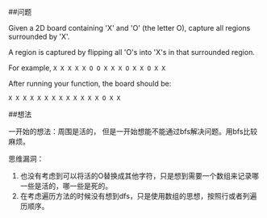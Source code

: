 ##问题

Given a 2D board containing 'X' and 'O' (the letter O), capture all regions surrounded by 'X'.

A region is captured by flipping all 'O's into 'X's in that surrounded region.

For example,
``X X X X
X O O X
X X O X
X O X X``

After running your function, the board should be:

``X X X X
X X X X
X X X X
X O X X``


##想法

一开始的想法：周围是活的， 但是一开始想能不能通过bfs解决问题。用bfs比较麻烦。

思维漏洞：
1. 也没有考虑到可以将活的O替换成其他字符，只是想到需要一个数组来记录哪一些是活的，哪一些是死的。
2. 在考虑遍历方法的时候没有想到dfs，只是使用数组的思想，按照行或者列遍历顺序。